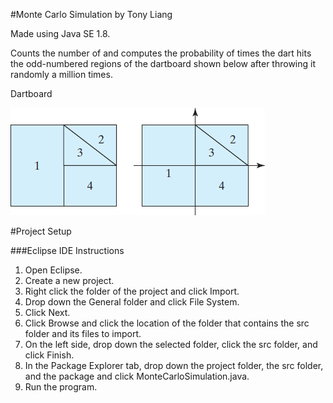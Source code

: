 #Monte Carlo Simulation by Tony Liang

Made using Java SE 1.8.

Counts the number of and computes the probability of times the dart hits the odd-numbered regions of the dartboard shown below after throwing it randomly a million times.

Dartboard

![alt text][logo]

[logo]: https://github.com/tliang1/Java-Practice/raw/master/Practice/Intro-To-Java-8th-Ed-Daniel-Y.-Liang/Chapter-4/Chapter04P44/images/instructions/dartboard.png "Dartboard"

#Project Setup

###Eclipse IDE Instructions
1. Open Eclipse.
2. Create a new project.
3. Right click the folder of the project and click Import.
4. Drop down the General folder and click File System.
5. Click Next.
6. Click Browse and click the location of the folder that contains the src folder and its files to import.
7. On the left side, drop down the selected folder, click the src folder, and click Finish.
8. In the Package Explorer tab, drop down the project folder, the src folder, and the package and click MonteCarloSimulation.java.
9. Run the program.
